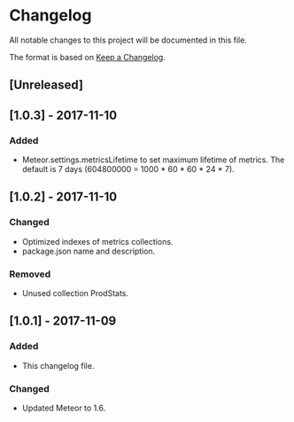 # Changelog
All notable changes to this project will be documented in this file.

The format is based on [Keep a Changelog](http://keepachangelog.com/en/1.0.0/).

## [Unreleased]
## [1.0.3] - 2017-11-10
### Added
- Meteor.settings.metricsLifetime to set maximum lifetime of metrics.
  The default is 7 days (604800000 = 1000 * 60 * 60 * 24 * 7).
## [1.0.2] - 2017-11-10
### Changed
- Optimized indexes of metrics collections.
- package.json name and description.
### Removed
- Unused collection ProdStats.

## [1.0.1] - 2017-11-09
### Added
- This changelog file.

### Changed
- Updated Meteor to 1.6.